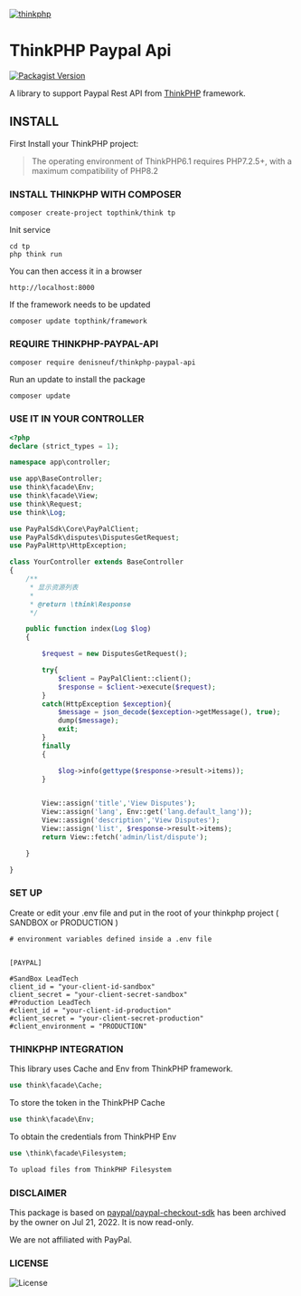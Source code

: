 [![thinkphp](https://box.kancloud.cn/5a0aaa69a5ff42657b5c4715f3d49221)](https://www.kancloud.cn/manual/thinkphp6_0/1037479)

# ThinkPHP Paypal Api

[![Packagist Version](https://img.shields.io/packagist/v/denisneuf/thinkphp-paypal-api)](https://packagist.org/packages/denisneuf/thinkphp-paypal-api)

A library to support Paypal Rest API from [ThinkPHP](https://github.com/top-think/framework/) framework.


## INSTALL

First Install your ThinkPHP project:

> The operating environment of ThinkPHP6.1 requires PHP7.2.5+, with a maximum compatibility of PHP8.2

### INSTALL THINKPHP WITH COMPOSER

~~~
composer create-project topthink/think tp
~~~

Init service

~~~
cd tp
php think run
~~~

You can then access it in a browser

~~~
http://localhost:8000
~~~

If the framework needs to be updated
~~~
composer update topthink/framework
~~~

### REQUIRE THINKPHP-PAYPAL-API
```
composer require denisneuf/thinkphp-paypal-api

```

Run an update to install the package

~~~
composer update
~~~


### USE IT IN YOUR CONTROLLER
```php
<?php
declare (strict_types = 1);

namespace app\controller;

use app\BaseController;
use think\facade\Env;
use think\facade\View;
use think\Request;
use think\Log;

use PayPalSdk\Core\PayPalClient;
use PayPalSdk\disputes\DisputesGetRequest;
use PayPalHttp\HttpException;

class YourController extends BaseController
{
    /**
     * 显示资源列表
     *
     * @return \think\Response
     */

    public function index(Log $log)
    {

        $request = new DisputesGetRequest();

        try{
            $client = PayPalClient::client();
            $response = $client->execute($request);
        }
        catch(HttpException $exception){
            $message = json_decode($exception->getMessage(), true);
            dump($message);
            exit;
        }
        finally
        {

        	$log->info(gettype($response->result->items));
        }


        View::assign('title','View Disputes');
        View::assign('lang', Env::get('lang.default_lang'));
        View::assign('description','View Disputes');
        View::assign('list', $response->result->items);
        return View::fetch('admin/list/dispute');

    }

}
```


### SET UP

Create or edit your .env file and put in the root of your thinkphp project ( SANDBOX or PRODUCTION )
```
# environment variables defined inside a .env file


[PAYPAL]

#SandBox LeadTech
client_id = "your-client-id-sandbox"
client_secret = "your-client-secret-sandbox"
#Production LeadTech
#client_id = "your-client-id-production"
#client_secret = "your-client-secret-production"
#client_environment = "PRODUCTION"
```


### THINKPHP INTEGRATION

This library uses Cache and Env from ThinkPHP framework.

```php
use think\facade\Cache;
```

To store the token in the ThinkPHP Cache
```php
use think\facade\Env;
```

To obtain the credentials from ThinkPHP Env

```php
use \think\facade\Filesystem;

To upload files from ThinkPHP Filesystem
```

### DISCLAIMER

This package is based on [paypal/paypal-checkout-sdk](http://github.com/paypal/Checkout-PHP-SDK) has been archived by the owner on Jul 21, 2022. It is now read-only.

We are not affiliated with PayPal.

### LICENSE

![License](https://img.shields.io/badge/license-MIT-green)